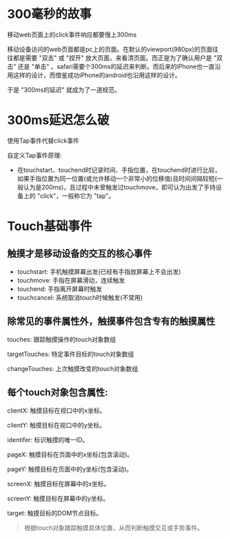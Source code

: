 # 300毫秒的故事

移动web页面上的click事件响应都要慢上300ms

移动设备访问的web页面都是pc上的页面。在默认的viewport(980px)的页面往往都是需要 "双击" 或 "捏开" 放大页面，来看清页面。而正是为了确认用户是 "双击" 还是 "单击" 。safari需要个300ms的延迟来判断。而后来的iPhone也一直沿用这样的设计，而借鉴成功iPhone的android也沿用这样的设计。

于是 "300ms的延迟" 就成为了一道规范。

# 300ms延迟怎么破

使用Tap事件代替click事件

自定义Tap事件原理: 

* 在touchstart、touchend时记录时间、手指位置，在touchend时进行比较，如果手指位置为同一位置(或允许移动一个非常小的位移值)且时间间隔较短(一般认为是200ms)，且过程中未曾触发过touchmove，即可认为出发了手持设备上的 "click"，一般称它为 "tap"。

# Touch基础事件

## 触摸才是移动设备的交互的核心事件

* touchstart: 手机触摸屏幕出发(已经有手指放屏幕上不会出发)
* touchmove: 手指在屏幕滑动，连续触发
* touchend: 手指离开屏幕时触发
* touchcancel: 系统取消touch时候触发(不常用)

## 除常见的事件属性外，触摸事件包含专有的触摸属性

touches: 跟踪触摸操作的touch对象数组

targetTouches: 特定事件目标的touch对象数组

changeTouches: 上次触摸改变的touch对象数组

## 每个touch对象包含属性:

clientX: 触摸目标在视口中的x坐标。

clientY: 触摸目标在视口中的y坐标。

identifer: 标识触摸的唯一ID。

pageX: 触摸目标在页面中的x坐标(包含滚动)。

pageY: 触摸目标在页面中的y坐标(包含滚动)。

screenX: 触摸目标在屏幕中的x坐标。

screenY: 触摸目标在屏幕中的y坐标。

target: 触摸目标的DOM节点目标。

> 根据touch对象跟踪触摸具体位置，从而判断触摸交互或手势事件。


